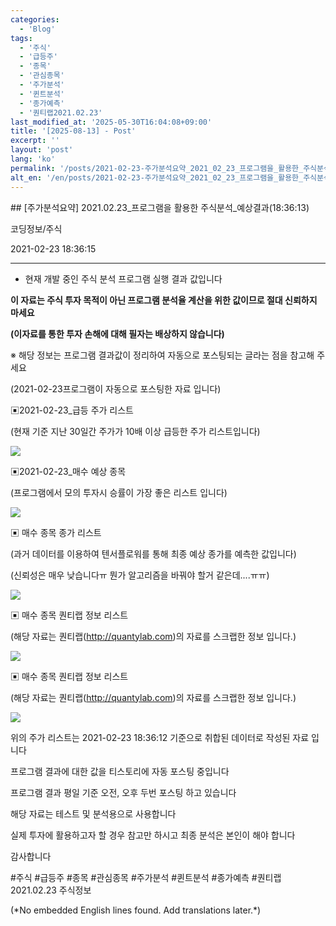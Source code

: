 ```yaml
---
categories:
  - 'Blog'
tags:
  - '주식'
  - '급등주'
  - '종목'
  - '관심종목'
  - '주가분석'
  - '퀸트분석'
  - '종가예측'
  - '퀀티랩2021.02.23'
last_modified_at: '2025-05-30T16:04:08+09:00'
title: '[2025-08-13] - Post'
excerpt: ''
layout: 'post'
lang: 'ko'
permalink: '/posts/2021-02-23-주가분석요약_2021_02_23_프로그램을_활용한_주식분석_예상결과_18_36_13/'
alt_en: '/en/posts/2021-02-23-주가분석요약_2021_02_23_프로그램을_활용한_주식분석_예상결과_18_36_13/'
---
```


<div class="lang-panel lang-ko" lang="ko">
## [주가분석요약] 2021.02.23_프로그램을 활용한 주식분석_예상결과(18:36:13)

코딩정보/주식

2021-02-23 18:36:15

* * *

* 현재 개발 중인 주식 분석 프로그램 실행 결과 값입니다

**이 자료는 주식 투자 목적이 아닌 프로그램 분석율 계산을 위한 값이므로 절대 신뢰하지 마세요**

**(이자료를 통한 투자 손해에 대해 필자는 배상하지 않습니다)**

※ 해당 정보는 프로그램 결과값이 정리하여 자동으로 포스팅되는 글라는 점을 참고해 주세요

(2021-02-23프로그램이 자동으로 포스팅한 자료 입니다)

▣2021-02-23_급등 주가 리스트

(현재 기준 지난 30일간 주가가 10배 이상 급등한 주가 리스트입니다)

![](/assets/images/주가분석요약_2021_02_23_프로그램을_활용한_주식분석_예상결과_18_36_13/skyloket_list.png)

▣2021-02-23_매수 예상 종목

(프로그램에서 모의 투자시 승률이 가장 좋은 리스트 입니다)

![](/assets/images/주가분석요약_2021_02_23_프로그램을_활용한_주식분석_예상결과_18_36_13/buy_list.png)

▣ 매수 종목 종가 리스트

(과거 데이터를 이용하여 텐서플로워를 통해 최종 예상 종가를 예측한 값입니다)

(신뢰성은 매우 낮습니다ㅠ 뭔가 알고리즘을 바꿔야 할거 같은데....ㅠㅠ)

![](/assets/images/주가분석요약_2021_02_23_프로그램을_활용한_주식분석_예상결과_18_36_13/stockclose_list.png)

▣ 매수 종목 퀀티랩 정보 리스트

(해당 자료는 퀀티랩(http://quantylab.com)의 자료를 스크랩한 정보 입니다.)

![](/assets/images/주가분석요약_2021_02_23_프로그램을_활용한_주식분석_예상결과_18_36_13/111110.png)

▣ 매수 종목 퀀티랩 정보 리스트

(해당 자료는 퀀티랩(http://quantylab.com)의 자료를 스크랩한 정보 입니다.)

![](/assets/images/주가분석요약_2021_02_23_프로그램을_활용한_주식분석_예상결과_18_36_13/003310.png)

위의 주가 리스트는 2021-02-23 18:36:12 기준으로 취합된 데이터로 작성된 자료 입니다

프로그램 결과에 대한 값을 티스토리에 자동 포스팅 중입니다

프로그램 결과 평일 기준 오전, 오후 두번 포스팅 하고 있습니다

해당 자료는 테스트 및 분석용으로 사용합니다

실제 투자에 활용하고자 할 경우 참고만 하시고 최종 분석은 본인이 해야 합니다

감사합니다

  

#주식 #급등주 #종목 #관심종목 #주가분석 #퀸트분석 #종가예측 #퀀티랩2021.02.23 주식정보


</div>
<div class="lang-panel lang-en" lang="en">
(*No embedded English lines found. Add translations later.*)

</div>
